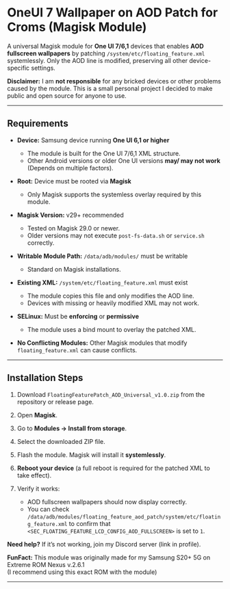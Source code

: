 # OneUI 7 Wallpaper on AOD Patch for Croms (Magisk Module)

A universal Magisk module for **One UI 7/6,1** devices that enables **AOD fullscreen wallpapers** by patching `/system/etc/floating_feature.xml` systemlessly. Only the AOD line is modified, preserving all other device-specific settings.

**Disclaimer:**
I am **not responsible** for any bricked devices or other problems caused by the module. This is a small personal project I decided to make public and open source for anyone to use.

---

## Requirements

* **Device:** Samsung device running **One UI 6,1 or higher**

  * The module is built for the One UI 7/6,1 XML structure.
  * Other Android versions or older One UI versions **may/ may not work** (Depends on multiple factors).
* **Root:** Device must be rooted via **Magisk**

  * Only Magisk supports the systemless overlay required by this module.
* **Magisk Version:** v29+ recommended

  * Tested on Magisk 29.0 or newer.
  * Older versions may not execute `post-fs-data.sh` or `service.sh` correctly.
* **Writable Module Path:** `/data/adb/modules/` must be writable

  * Standard on Magisk installations.
* **Existing XML:** `/system/etc/floating_feature.xml` must exist

  * The module copies this file and only modifies the AOD line.
  * Devices with missing or heavily modified XML may not work.
* **SELinux:** Must be **enforcing** or **permissive**

  * The module uses a bind mount to overlay the patched XML.
* **No Conflicting Modules:** Other Magisk modules that modify `floating_feature.xml` can cause conflicts.

---

## Installation Steps

1. Download `FloatingFeaturePatch_AOD_Universal_v1.0.zip` from the repository or release page.
2. Open **Magisk**.
3. Go to **Modules → Install from storage**.
4. Select the downloaded ZIP file.
5. Flash the module. Magisk will install it **systemlessly**.
6. **Reboot your device** (a full reboot is required for the patched XML to take effect).
7. Verify it works:

   * AOD fullscreen wallpapers should now display correctly.
   * You can check `/data/adb/modules/floating_feature_aod_patch/system/etc/floating_feature.xml` to confirm that `<SEC_FLOATING_FEATURE_LCD_CONFIG_AOD_FULLSCREEN>` is set to `1`.

**Need help?**
If it’s not working, join my Discord server (link in profile).

**FunFact:** This module was originally made for my Samsung S20+ 5G on Extreme ROM Nexus v.2.6.1  
(I recommend using this exact ROM with the module)


---

